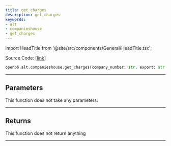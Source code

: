 ```yaml
---
title: get_charges
description: get_charges
keywords:
- alt
- companieshouse
- get_charges
---
```


import HeadTitle from '@site/src/components/General/HeadTitle.tsx';

<HeadTitle title="alt.companieshouse.get_charges - Reference | OpenBB SDK Docs" />



Source Code: [[link](https://github.com/OpenBB-finance/OpenBBTerminal/tree/main/openbb_terminal/alternative/companieshouse/companieshouse_view.py#L234)]

```python wordwrap
openbb.alt.companieshouse.get_charges(company_number: str, export: str = "")
```

---

## Parameters

This function does not take any parameters.

---

## Returns

This function does not return anything

---

